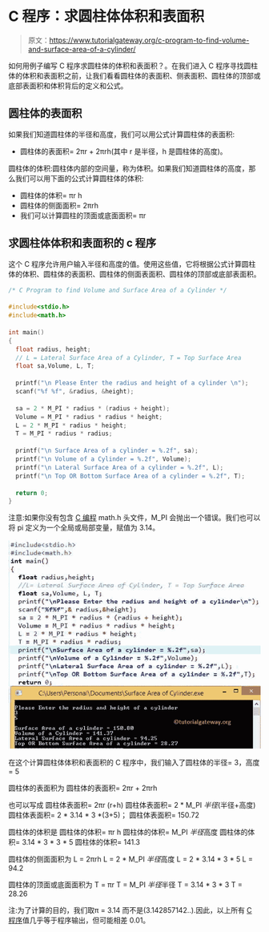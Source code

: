 # C 程序：求圆柱体体积和表面积

> 原文：<https://www.tutorialgateway.org/c-program-to-find-volume-and-surface-area-of-a-cylinder/>

如何用例子编写 C 程序求圆柱体的体积和表面积？。在我们进入 C 程序寻找圆柱体的体积和表面积之前，让我们看看圆柱体的表面积、侧表面积、圆柱体的顶部或底部表面积和体积背后的定义和公式。

## 圆柱体的表面积

如果我们知道圆柱体的半径和高度，我们可以用公式计算圆柱体的表面积:

*   圆柱体的表面积= 2πr + 2πrh(其中 r 是半径，h 是圆柱体的高度)。

圆柱体的体积:圆柱体内部的空间量，称为体积。如果我们知道圆柱体的高度，那么我们可以用下面的公式计算圆柱体的体积:

*   圆柱体的体积= πr h
*   圆柱体的侧面面积= 2πrh
*   我们可以计算圆柱的顶面或底面面积= πr

## 求圆柱体体积和表面积的 c 程序

这个 C 程序允许用户输入半径和高度的值。使用这些值，它将根据公式计算圆柱体的体积、圆柱体的表面积、圆柱体的侧面表面积、圆柱体的顶部或底部表面积。

```c
/* C Program to find Volume and Surface Area of a Cylinder */

#include<stdio.h>
#include<math.h> 

int main()
{
  float radius, height;
  // L = Lateral Surface Area of a Cylinder, T = Top Surface Area
  float sa,Volume, L, T;

  printf("\n Please Enter the radius and height of a cylinder \n");
  scanf("%f %f", &radius, &height);

  sa = 2 * M_PI * radius * (radius + height);
  Volume = M_PI * radius * radius * height;
  L = 2 * M_PI * radius * height;
  T = M_PI * radius * radius;

  printf("\n Surface Area of a cylinder = %.2f", sa);
  printf("\n Volume of a Cylinder = %.2f", Volume);
  printf("\n Lateral Surface Area of a cylinder = %.2f", L);
  printf("\n Top OR Bottom Surface Area of a cylinder = %.2f", T);

  return 0;
}
```

注意:如果你没有包含 [C 编程](https://www.tutorialgateway.org/c-programming/) math.h 头文件，M_PI 会抛出一个错误。我们也可以将 pi 定义为一个全局或局部变量，赋值为 3.14。

![C Program to find Volume and Surface Area of a Cylinder](img/5f783bbf376d7ed48814507d32bc2290.png)

在这个计算圆柱体体积和表面积的 C 程序中，我们输入了圆柱体的半径= 3，高度= 5

圆柱体的表面积为
圆柱体的表面积= 2πr + 2πrh

也可以写成
圆柱体表面积= 2πr (r+h)
圆柱体表面积= 2 * M_PI *半径*(半径+高度)
圆柱体表面积= 2 * 3.14 * 3 *(3+5)；
圆柱体表面积= 150.72

圆柱体的体积是
圆柱体的体积= πr h
圆柱体的体积= M_PI *半径*高度
圆柱体的体积= 3.14 * 3 * 3 * 5
圆柱体的体积= 141.3

圆柱体的侧面面积为
L = 2πrh
L = 2 * M_PI *半径*高度
L = 2 * 3.14 * 3 * 5
L = 94.2

圆柱体的顶面或底面面积为
T = πr
T = M_PI *半径*半径
T = 3.14 * 3 * 3
T = 28.26

注:为了计算的目的，我们取π = 3.14 而不是(3.142857142..).因此，以上所有 [C 程序](https://www.tutorialgateway.org/c-programming-examples/)值几乎等于程序输出，但可能相差 0.01。